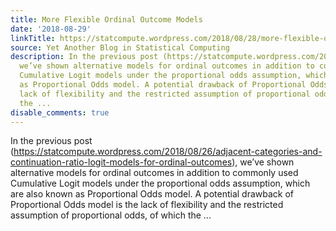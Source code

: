 ```yaml
---
title: More Flexible Ordinal Outcome Models
date: '2018-08-29'
linkTitle: https://statcompute.wordpress.com/2018/08/28/more-flexible-ordinal-outcome-models/
source: Yet Another Blog in Statistical Computing
description: In the previous post (https://statcompute.wordpress.com/2018/08/26/adjacent-categories-and-continuation-ratio-logit-models-for-ordinal-outcomes),
  we’ve shown alternative models for ordinal outcomes in addition to commonly used
  Cumulative Logit models under the proportional odds assumption, which are also known
  as Proportional Odds model. A potential drawback of Proportional Odds model is the
  lack of flexibility and the restricted assumption of proportional odds, of which
  the ...
disable_comments: true
---
```

In the previous post (https://statcompute.wordpress.com/2018/08/26/adjacent-categories-and-continuation-ratio-logit-models-for-ordinal-outcomes), we’ve shown alternative models for ordinal outcomes in addition to commonly used Cumulative Logit models under the proportional odds assumption, which are also known as Proportional Odds model. A potential drawback of Proportional Odds model is the lack of flexibility and the restricted assumption of proportional odds, of which the ...